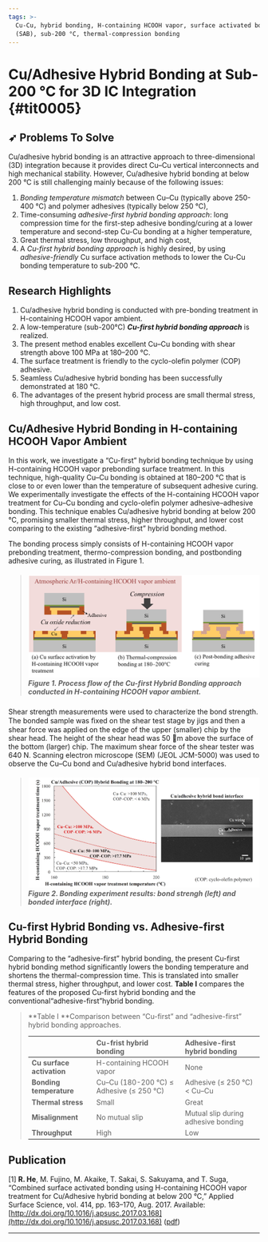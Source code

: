 ```yaml
---
tags: >-
  Cu-Cu, hybrid bonding, H-containing HCOOH vapor, surface activated bonding
  (SAB), sub-200 °C, thermal-compression bonding
---
```


# Cu/Adhesive Hybrid Bonding at Sub-200 °C for 3D IC Integration {#tit0005}

## ➶ Problems To Solve

Cu/adhesive hybrid bonding is an attractive approach to three-dimensional \(3D\) integration because it provides direct Cu–Cu vertical interconnects and high mechanical stability. However, Cu/adhesive hybrid bonding at below 200 °C is still challenging mainly because of the following issues:

1. _Bonding temperature mismatch_ between Cu–Cu \(typically above 250-400 °C\) and polymer adhesives \(typically below 250 °C\),
2. Time-consuming _adhesive-first hybrid bonding_ _approach_: long compression time for the first-step adhesive bonding/curing at a lower temperature and second-step Cu-Cu bonding at a higher temperature,
3. Great thermal stress, low throughput, and high cost,
4. A _Cu-first hybrid bonding_ _approach_ is highly desired, by using _adhesive-friendly_ Cu surface activation methods to lower the Cu-Cu bonding temperature to sub-200 °C.

## Research Highlights

1. Cu/adhesive hybrid bonding is conducted with pre-bonding treatment in H-containing HCOOH vapor ambient.
2. A low-temperature \(sub-200°C\) _**Cu-first hybrid bonding approach**_ is realized.
3. The present method enables excellent Cu–Cu bonding with shear strength above 100 MPa at 180–200 °C.
4. The surface treatment is friendly to the cyclo-olefin polymer \(COP\) adhesive.
5. Seamless Cu/adhesive hybrid bonding has been successfully demonstrated at 180 °C.
6. The advantages of the present hybrid process are small thermal stress, high throughput, and low cost.

## Cu/Adhesive Hybrid Bonding in H-containing HCOOH Vapor Ambient

In this work, we investigate a “Cu-first” hybrid bonding technique by using H-containing HCOOH vapor prebonding surface treatment. In this technique, high-quality Cu–Cu bonding is obtained at 180–200 °C that is close to or even lower than the temperature of subsequent adhesive curing. We experimentally investigate the effects of the H-containing HCOOH vapor treatment for Cu–Cu bonding and cyclo-olefin polymer adhesive–adhesive bonding. This technique enables Cu/adhesive hybrid bonding at below 200 °C, promising smaller thermal stress, higher throughput, and lower cost comparing to the existing “adhesive-first” hybrid bonding method.

The bonding process simply consists of H-containing HCOOH vapor prebonding treatment, thermo-compression bonding, and postbonding adhesive curing, as illustrated in Figure 1.

> ##### ![](/img/Cu-first-hybrid-bonding.png)  Figure 1. Process flow of the Cu-first Hybrid Bonding approach conducted in H-containing HCOOH vapor ambient.

Shear strength measurements were used to characterize the bond strength. The bonded sample was ﬁxed on the shear test stage by jigs and then a shear force was applied on the edge of the upper \(smaller\) chip by the shear head. The height of the shear head was 50 m above the surface of the bottom \(larger\) chip. The maximum shear force of the shear tester was 640 N. Scanning electron microscope \(SEM\) \(JEOL JCM-5000\) was used to observe the Cu–Cu bond and Cu/adhesive hybrid bond interfaces.

> ##### ![](/img/Cu-adhesive-hybrid-bonding-results.png)Figure 2. Bonding experiment results: bond strengh \(left\) and bonded interface \(right\).

## Cu-first Hybrid Bonding vs. Adhesive-first Hybrid Bonding

Comparing to the “adhesive-first” hybrid bonding, the present Cu-first hybrid bonding method significantly lowers the bonding temperature and shortens the thermal-compression time. This is translated into smaller thermal stress, higher throughput, and lower cost. **Table I** compares the features of the proposed Cu-first hybrid bonding and the conventional“adhesive-first”hybrid bonding.

> **Table I **Comparison between “Cu-first” and “adhesive-first” hybrid bonding approaches.
>
> |  | **Cu-frist hybrid bonding** | **Adhesive-first hybrid bonding** |
> | :--- | :--- | :--- |
> | **Cu surface activation** | H-containing HCOOH vapor | None |
> | **Bonding temperature** | Cu–Cu \(180-200 °C\) ≤ Adhesive \(≤ 250 °C\) | Adhesive \(≤ 250 °C\) &lt; Cu–Cu |
> | **Thermal stress** | Small | Great |
> | **Misalignment** | No mutual slip | Mutual slip during adhesive bonding |
> | **Throughput** | High | Low |

## **Publication**

\[1\] **R. He**, M. Fujino, M. Akaike, T. Sakai, S. Sakuyama, and T. Suga, “Combined surface activated bonding using H-containing HCOOH vapor treatment for Cu/Adhesive hybrid bonding at below 200 °C,”  Applied Surface Science, vol. 414, pp. 163–170, Aug. 2017. Available: [http://dx.doi.org/10.1016/j.apsusc.2017.03.168](http://dx.doi.org/10.1016/j.apsusc.2017.03.168) \([pdf](http://www.3dic.org/images/5/54/2017_He._H-containing_HCOOH_vapor_treatment_for_hybrid_bonding.pdf)\)

---



